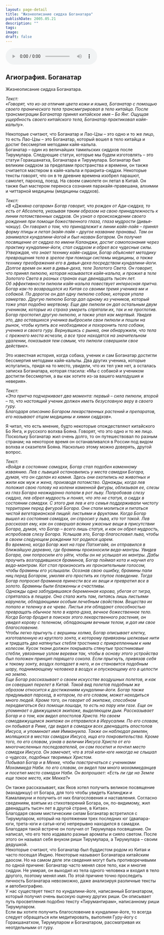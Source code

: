 ```yaml
---
layout: page-detail
title: "Жизнеописание сиддха Боганатара"
publishDate: 2005.05.21
description: ""
tags:
image:
draft: false
---
```


<audio title="2005.05.21 - Жизнеописание сиддха Боганатара.mp3" src="/upload/iblock/bed/bed8d067b7481fbd018309e95f872bdd.mp3" controls=""></audio>

## **Агиография. Боганатар** 
 Жизнеописание сиддха Боганатара.   
  
_Текст:_   
 _«Говорят, что из-за отличия цвета кожи и языка, Боганатар с помощью своего пранического тела трансмигрировал в тело китайца. После трансмиграции Боганатар принял китайское имя – Бо Янг. Ощущая ущербность своего китайского тела, Боганатар практиковал кайя-кальпу»._ 

  
 Некоторые считают, что Боганатар и Лао-Цзы – это одно и то же лицо, то есть Лао-Цзы – это Боганатар, который вошел в тело китайца и достиг бессмертия методами кайя-кальпа.   
 Боганатар – один из величайших тамильских сиддхов после Тирумулара. Следующие статуи, которые мы будем изготовлять – это статуи Горакшанатха, Боганатара и Тирумулара. Боганатар был великим сиддхом за пределами пространства и времени, он также считается мастером в кайя-кальпа и пракрита-сиддхи. Некоторые тексты говорят, что он в те древние времена изобрел парашют, самолет, пароход, поезд. На своем самолете он летал в Китай. Он также был мастером переноса сознания паракайя-правешана, алхимии и читтарной медицины (медицины сиддхов).   
  
_Текст:_   
 _«В «Джняна сагарам» Богар говорит, что рожден от Ади-сиддха, то есть от Абсолюта, указывая таким образом на свою принадлежность к линии потомственных сиддхов. Он узнал о происхождении своего рождения при помощи божественного глаза, глаза мудрости (дивья-чакшу). Он говорил о том, что принадлежит к линии кайя-лайя – принял форму птицы и летал (кайя-лайя – другое название пранавы). Там он занимался кундалини-йогой и был назван Богаром. Он получил посвящение от сиддха по имени Каланджи, достиг самопознания через практику кундалини-йоги, стал сиддхом и обрел все чудесные силы. Утверждая, что знает технику кайя-сиддхи, Богар объясняет методику превращения тела в зрелое при помощи системы медицины, а также технику преображения его в дивья-деха посредством кундалини-йоги. Долгое время он жил в дивья-деха, теле Золотого Света. Он говорит, что принял пилюлю, которая называется кайя-кальпа, и прожил в теле Золотого Света в разных странах еще двенадцать тысяч лет._   
 _Об эффективности пилюли кайя-кальпа повествует интересная притча._   
 _Богар как-то возвращался из Китая со своими тремя ученика_ _ми и собакой. По дорогое он дал одну пилюлю собаке, которая упала замертво. Другую пилюлю Богар дал одному из учеников, который тоже упал подобно мертвому. Еще две пилюли он дал остальным двум ученикам, которые из страха умереть спрятали их, так и не проглотив. Богар проглотил другую пилюлю, и также упал как мертвый. Увидев это, два оставшихся ученика выбросили свои пилюли и пошли на рынок, чтобы купить все необходимое и похоронить тела собаки, ученика и своего гуру. Вернувшись с рынка, они обнаружили, что тела с прежнего места исчезли, а все трое находятся на значительном удалении, показывая тем самым, что пилюли совершили свое действие»._   
  
 Это известная история, когда собака, ученик и сам Боганатар достигли бессмертия методами кайя-кальпы. Два других ученика, которые испугались, придя на то место, увидели, что их тел уже нет, а осталась записка Боганатара, которая гласила: «Мы с собакой и учеником достигли бессмертия, а вы как хотите из-за вашего малодушия и неверия».   
  
 _Текст:_   
 _«Эта притча подчеркивает два момента: первый – сила пилюли, второй – то, что настоящий ученик должен иметь безусловную веру в своего гуру._   
 _Благодаря описанию Богаром лекарственных растений и препаратов, его называют отцом медицины и химии сиддхов»._   
  
 Я читал, что есть мнение, будто некоторые отождествляют китайского Бо Янга, и русского волхва Бояна. Говорят, что это одно и то же лицо. Поскольку Боганатар жил очень долго, то он путешествовал по разным странам; на некоторое время он останавливался в России под видом волхва и сказителя Бояна. Насколько этому можно доверять, другой вопрос.   
  
_Текст:_   
 _«Войдя в состояние самадхи, Богар стал подобен каменному изваянию. Лев с львицей остановились у места самадхи Богара, думая, что он сделан из камня. Здесь они охотились на животных и жили как муж и жена, производя потомство. Однажды, когда лев положил свою голову на колени каменной фигуры, облизывая ее, слезы из глаз Богара неожиданно попали в рот льву. Попробовав слезу сиддха, лев обрел мудрость и понял, что это не статуя, а сиддх в состоянии самадхи. С этого дня лев и его семья поддерживали чистоту территории перед фигурой Богара. Они стали молиться и питаться чистой вегетарианской пищей: листьями и фруктами. Когда Богар вышел из состояния самадхи, он спросил у льва, кто тот такой. Лев рассказал ему, как он совершал всякие ужасные вещи в присутствии Богара, думая, что Богар – всего лишь статуя, и как он обрел мудрость, испробовав слезу Богара. Услышав это, Богар благословил льва, чтобы в своем следующем рождении тот родился царем._   
 _Во времена, когда Богар жил на горе Патхигайя, он отправился в ближайшую деревню, где брамины произносили веда-мантры. Увидев Богара, они попросили его уйти, чтобы он не услышал их мантры. Дабы проучить возгордившихся браминов, Богар поймал кота и научил его веда-мантрам. Кот стал произносить их пронзительным голосом, чтобы брамины его услышали. Осознав свою ошибку, брамины пали ниц перед Богаром, умоляя его простить их глупое поведение. Тогда Богар попросил браминов принести все их вещи и превратил все в золото. Брамины были блаженны и счастливы._   
 _Однажды одна заблудившаяся беременная корова, убегая от тигра, спряталась в пещере. Она стала жить там, питаясь лишь листьями карунели, обладающими особым лечебным свойством. Вещество их попало и теленку в ее чреве. Листья эти обладают способностью превращать обычное тело в карпа-дэха, вечное божественное тело. Когда Богар бродил в поисках этого лекарственного растения, он увидел корову с теленком, обладающим вечным телом, и дал им свое благословение._   
 _Чтобы легко прыгнуть с вершины холма, Богар описывает клетку, изготовленную из круглого зонта, к которому привязаны шелковые нити и тридцать два натянутых стебля тростника с прикрепленным к ним колесом. Кусок ткани должен покрывать стянутые тростниковые стебли, увязанные узлом веревки так, чтобы в основу этого устройства был положен принцип парящего сокола. Если прыгнуть, привязав себя к такому зонту, воздух попадает в него, и он становится подобным шару, поднимающему человека в воздух и опускающему его в целости на землю._   
 _Еще Богар рассказывает о своем искусстве воздушных полетов, и как он совершил перелет в Китай. Такой вид полетов подобным же образом относится к достижениям кундалини-йоги. Богар также придумывал пароход, в котором, по его словам, может находиться много людей. Кроме того, он говорит об экипаже, способном передвигаться без помощи лошади, то есть на пару или газе. Еще он упоминает о движущемся экипаже, выделяющем дым. Рассказывает Богар и о том, как видел апостолов Христа. На своем самодвижущемся экипаже он отправился в Иерусалим. По его словам, он побывал в Риме, где видел в самадхи всех двенадцать апостолов Иисуса, и упоминает имя Иммануила. Также он наблюдал римлян, молящихся в местах самадхи Иисуса, ища его покровительства. Кроме того, по его словам, узнав о величии Иисуса Христа от его многочисленных последователей, он сам посетил и почтил место самадхи Иисуса. Он замечает, что в этой кали-юге никогда не слышал о чудесах, подобных творимых Христом._   
 _Побывал Богар и в Мекке, чтобы повстречаться с учениками Мохаммеда Наби. по его словам, он видел там много мохаммеданцев и посетил место самадхи Наби. Он вопрошает: «Есть ли где на Земле еще такое место, как Мекка?»_   
  
 Он также рассказывает, как Яков хотел получить великое посвящение (махадикшу) от Богара, для того чтобы увидеть Калинджи и Камаламуни и получить от них благословения и наставления. Согласно сведениям, взятым из стихотворений Богара, он, по-видимому, жил двенадцать тысяч лет в другой стране, в Китае».   
 Благодаря своим мистическим силам Боганатар встретился с Тирумуларом, который на протяжении трех последних юг (двапара-юги, трета-юги и сатья-юги) непрерывно находился в самадхи. Благодаря такой встрече он получил от Тирумулара посвящение. Он написал, что его тело издавало разные ароматы и сияло светом. После этого он называл себя внуком риши Тирумулара, а Тирумулара – своим дедушкой.   
 Некоторые считают, что Боганатар был буддистом родом из Китая и часто посещал Индию. Некоторые называют Боганатара китайским даосом. Но на самом деле эти сведения могут быть противоречивыми по одной причине: Боганатар часто менял свое тело, как и многие сиддхи. Не умирая, он выходил из тела одного человека и входил в тело другого, поэтому менял имя. По этой причине точно проследить личность Боганатара невозможно, даже анализируя различные тексты и автобиографию.   
 У нас существует текст по кундалини-йоге, написанный Боганатаром, который получил очень высокую оценку других риши. Он описывает путь просветления подобно тексту «Тирумантирам», написанному риши Тирумуларом.   
 Если вы хотите получить благословение в кундалини-йоге, то всегда следует обращаться или медитировать, выполняя Гуру-йогу с Горакшанатхом, Тирумуларом и Боганатаром, рассматривая их неотдельными от гуру.   

  
